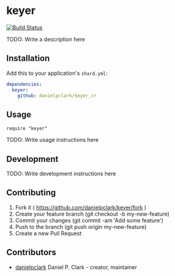 # keyer

[![Build Status](https://travis-ci.org/danielpclark/keyer_cr.svg?branch=master)](https://travis-ci.org/danielpclark/keyer_cr)

TODO: Write a description here

## Installation

Add this to your application's `shard.yml`:

```yaml
dependencies:
  keyer:
    github: danielpclark/keyer_cr
```

## Usage

```crystal
require "keyer"
```

TODO: Write usage instructions here

## Development

TODO: Write development instructions here

## Contributing

1. Fork it ( https://github.com/danielpclark/keyer/fork )
2. Create your feature branch (git checkout -b my-new-feature)
3. Commit your changes (git commit -am 'Add some feature')
4. Push to the branch (git push origin my-new-feature)
5. Create a new Pull Request

## Contributors

- [danielpclark](https://github.com/danielpclark) Daniel P. Clark - creator, maintainer
